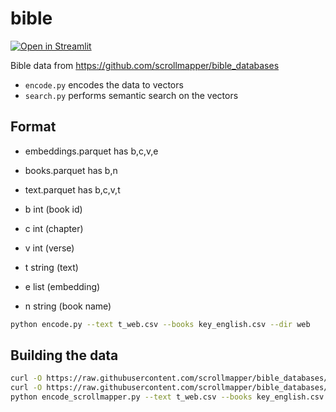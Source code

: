 # bible

[![Open in Streamlit](https://static.streamlit.io/badges/streamlit_badge_black_white.svg)](https://hoffa-bible-search-app-1uj1m3.streamlitapp.com)

Bible data from https://github.com/scrollmapper/bible_databases

- `encode.py` encodes the data to vectors
- `search.py` performs semantic search on the vectors

## Format

- embeddings.parquet has b,c,v,e
- books.parquet has b,n
- text.parquet has b,c,v,t

- b int (book id)
- c int (chapter)
- v int (verse)
- t string (text)
- e list<float> (embedding)
- n string (book name)

```bash
python encode.py --text t_web.csv --books key_english.csv --dir web
```

## Building the data

```bash
curl -O https://raw.githubusercontent.com/scrollmapper/bible_databases/master/csv/t_web.csv
curl -O https://raw.githubusercontent.com/scrollmapper/bible_databases/master/csv/key_english.csv
python encode_scrollmapper.py --text t_web.csv --books key_english.csv --dir web
```
